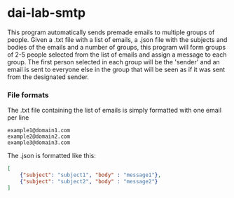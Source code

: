 # dai-lab-smtp
This program automatically sends premade emails to multiple groups of people. Given a .txt file with a list of emails, a .json file with the subjects and bodies of the emails and a number of groups, this program will form groups of 2-5 people selected from the list of emails and assign a message to each group. The first person selected in each group will be the 'sender' and an email is sent to everyone else in the group that will be seen as if it was sent from the designated sender.

### File formats
The .txt file containing the list of emails is simply formatted with one email per line
```
example1@domain1.com
example2@domain2.com
example3@domain3.com
```


The .json is formatted like this:


```json
[
    {"subject": "subject1", "body" : "message1"}, 
    {"subject": "subject2", "body" : "message2"}
]
```

### 